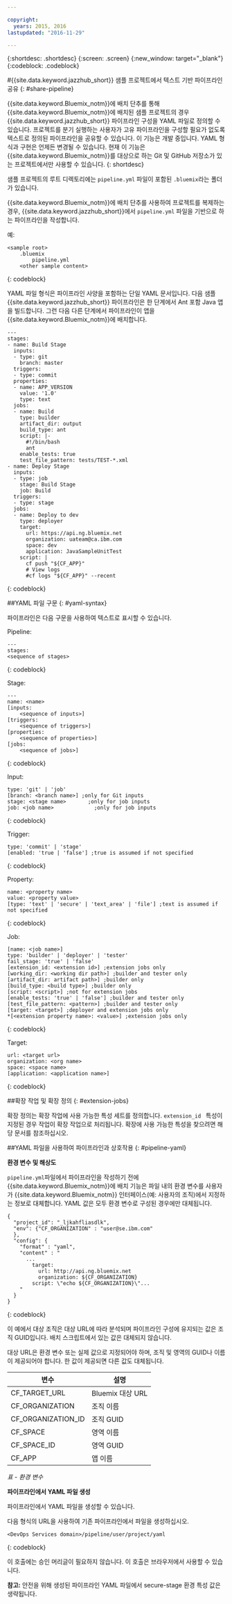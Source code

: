 ```yaml
---

copyright:
  years: 2015, 2016
lastupdated: "2016-11-29"

---
```


{:shortdesc: .shortdesc}
{:screen: .screen}
{:new_window: target="_blank"}
{:codeblock: .codeblock}

#{{site.data.keyword.jazzhub_short}} 샘플 프로젝트에서 텍스트 기반 파이프라인 공유 {: #share-pipeline}

{{site.data.keyword.Bluemix_notm}}에 배치 단추를 통해 {{site.data.keyword.Bluemix_notm}}에 배치된 샘플 프로젝트의 경우 {{site.data.keyword.jazzhub_short}} 파이프라인 구성을 YAML 파일로 정의할 수 있습니다. 프로젝트를 분기 실행하는 사용자가 고유 파이프라인을 구성할 필요가 없도록 텍스트로 정의된 파이프라인을 공유할 수 있습니다. 이 기능은 개발 중입니다. YAML 형식과 구현은 언제든 변경될 수 있습니다. 현재 이 기능은 {{site.data.keyword.Bluemix_notm}}를 대상으로 하는 Git 및 GitHub 저장소가 있는 프로젝트에서만 사용할 수 있습니다.
{: shortdesc} 

샘플 프로젝트의 루트 디렉토리에는 `pipeline.yml` 파일이 포함된 `.bluemix`라는 폴더가 있습니다.

{{site.data.keyword.Bluemix_notm}}에 배치 단추를 사용하여 프로젝트를 복제하는 경우, {{site.data.keyword.jazzhub_short}}에서 `pipeline.yml` 파일을 기반으로 하는 파이프라인을 작성합니다. 

예: 
 
``` 
<sample root>
	.bluemix
		pipeline.yml
	<other sample content>
```
{: codeblock} 

YAML 파일 형식은 파이프라인 사양을 포함하는 단일 YAML 문서입니다. 다음 샘플 {{site.data.keyword.jazzhub_short}} 파이프라인은 한 단계에서 Ant 포함 Java 앱을 빌드합니다. 그런 다음 다른 단계에서 파이프라인이 앱을 {{site.data.keyword.Bluemix_notm}}에 배치합니다. 

``` 
---
stages:
- name: Build Stage
  inputs:
  - type: git
    branch: master
  triggers:
  - type: commit
  properties:
  - name: APP_VERSION
    value: '1.0'
    type: text
  jobs:
  - name: Build
    type: builder
    artifact_dir: output
    build_type: ant
    script: |-
      #!/bin/bash
      ant
    enable_tests: true
    test_file_pattern: tests/TEST-*.xml
- name: Deploy Stage
  inputs:
  - type: job
    stage: Build Stage
    job: Build
  triggers:
  - type: stage
  jobs:
  - name: Deploy to dev
    type: deployer
    target:
      url: https://api.ng.bluemix.net
      organization: uateam@ca.ibm.com
      space: dev
      application: JavaSampleUnitTest
    script: |
      cf push "${CF_APP}"
      # View logs
      #cf logs "${CF_APP}" --recent
```
{: codeblock} 

##YAML 파일 구문 {: #yaml-syntax}

파이프라인은 다음 구문을 사용하여 텍스트로 표시할 수 있습니다.

Pipeline:

```
---
stages:
<sequence of stages>
```
{: codeblock} 

Stage: 
 
```
---
name: <name>
[inputs: 
	<sequence of inputs>] 
[triggers:   
	<sequence of triggers>] 
[properties:   
	<sequence of properties>] 
[jobs:   
	<sequence of jobs>]
```
{: codeblock} 

Input:

```
type: 'git' | 'job'
[branch: <branch name>] ;only for Git inputs
stage: <stage name>		  ;only for job inputs
job: <job name>			   	;only for job inputs
```
{: codeblock} 

Trigger:

```
type: 'commit' | 'stage'
[enabled: 'true | 'false'] ;true is assumed if not specified
```
{: codeblock} 	
	
Property:

```
name: <property name>
value: <property value>
[type: 'text' | 'secure' | 'text_area' | 'file'] ;text is assumed if not specified
```
{: codeblock} 

Job:

```
[name: <job name>]
type: 'builder' | 'deployer' | 'tester'
fail_stage: 'true' | 'false'
[extension_id: <extension id>] ;extension jobs only
[working_dir: <working dir path>] ;builder and tester only
[artifact_dir: artifact path>] ;builder only
[build_type: <build type>] ;builder only
[script: <script>] ;not for extension jobs
[enable_tests: 'true' | 'false'] ;builder and tester only
[test_file_pattern: <pattern>] ;builder and tester only
[target: <target>] ;deployer and extension jobs only
*[<extension property name>: <value>] ;extension jobs only
```
{: codeblock} 

Target:

```
url: <target url>
organization: <org name>
space: <space name>
[application: <application name>]
```
{: codeblock} 

##확장 작업 및 확장 정의 {: #extension-jobs} 

확장 정의는 확장 작업에 사용 가능한 특성 세트를 정의합니다. `extension_id ` 특성이 지정된 경우 작업이 확장 작업으로 처리됩니다. 확장에 사용 가능한 특성을 찾으려면 해당 문서를 참조하십시오. 

##YAML 파일을 사용하여 파이프라인과 상호작용 {: #pipeline-yaml} 

**환경 변수 및 해상도** 
<!-- Formating for this? -->

`pipeline.yml`파일에서 파이프라인을 작성하기 전에 {{site.data.keyword.Bluemix_notm}}에 배치 기능은 파일 내의 환경 변수를 사용자가 {{site.data.keyword.Bluemix_notm}} 인터페이스(예: 사용자의 조직)에서 지정하는 정보로 대체합니다. YAML 값은 모두 환경 변수로 구성된 경우에만 대체됩니다. 

```
{
  "project_id": "_ljkahfliasdlk",
  "env": {"CF_ORGANIZATION" : "user@se.ibm.com"
  },
  "config": {
    "format" : "yaml",
    "content" : "
      ...
        target:
          url: http://api.ng.bluemix.net
          organization: ${CF_ORGANIZATION}
        script: \"echo ${CF_ORGANIZATION}\"...
    "
  }
}
```
{: codeblock} 

이 예에서 대상 조직은 대상 URL에 따라 분석되며 파이프라인 구성에 유지되는 값은 조직 GUID입니다. 배치 스크립트에서 있는 값은 대체되지 않습니다.

대상 URL은 환경 변수 또는 실제 값으로 지정되어야 하며, 조직 및 영역의 GUID나 이름이 제공되어야 합니다. 한 값이 제공되면 다른 값도 대체됩니다.

변수 | 설명 
---------------- | ---------------- 
CF_TARGET_URL |	Bluemix 대상 URL
CF_ORGANIZATION	| 조직 이름
CF_ORGANIZATION_ID	| 조직 GUID
CF_SPACE |	영역 이름
CF_SPACE_ID |	영역 GUID
CF_APP	| 앱 이름

*표 - 환경 변수*

**파이프라인에서 YAML 파일 생성** 

파이프라인에서 YAML 파일을 생성할 수 있습니다. 

다음 형식의 URL을 사용하여 기존 파이프라인에서 파일을 생성하십시오.

```
<DevOps Services domain>/pipeline/user/project/yaml
```
{: codeblock} 

이 호출에는 승인 머리글이 필요하지 않습니다. 이 호출은 브라우저에서 사용할 수 있습니다. 

**참고:** 안전을 위해 생성된 파이프라인 YAML 파일에서 secure-stage 환경 특성 값은 생략됩니다. 
